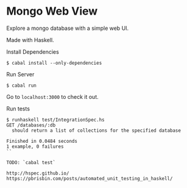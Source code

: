 # Mongo Web View

Explore a mongo database with a simple web UI.

Made with Haskell.

Install Dependencies

```
$ cabal install --only-dependencies
```

Run Server

```
$ cabal run
```

Go to `localhost:3000` to check it out.

Run tests

```
$ runhaskell test/IntegrationSpec.hs
GET /databases/:db
  should return a list of collections for the specified database

Finished in 0.0484 seconds
1 example, 0 failures
``

TODO: `cabal test`

http://hspec.github.io/
https://pbrisbin.com/posts/automated_unit_testing_in_haskell/
